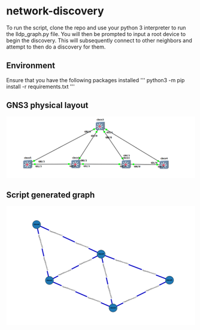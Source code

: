 # network-discovery
To run the script, clone the repo and use your python 3 interpreter to run the lldp_graph.py file.
You will then be prompted to input a root device to begin the discovery. This will subsequently connect to other
neighbors and attempt to then do a discovery for them.

## Environment
Ensure that you have the following packages installed
'''
python3 -m pip install -r requirements.txt
'''

## GNS3 physical layout
![Physical GNS3 layout](https://raw.githubusercontent.com/elchico2007/network-discovery/main/python_discovery_physical.PNG)

## Script generated graph
![generated graph](https://raw.githubusercontent.com/elchico2007/network-discovery/main/lldp_neighbors_graph.png)
